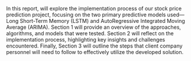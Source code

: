 In this report,  will explore the implementation process of our stock price prediction project, focusing on the two primary predictive models used—Long Short-Term Memory (LSTM) and AutoRegressive Integrated Moving Average (ARIMA). Section 1 will provide an overview of the approaches, algorithms, and models that were tested. Section 2 will reflect on the implementation process, highlighting key insights and challenges encountered. Finally, Section 3 will outline the steps that client company personnel will need to follow to effectively utilize the developed solution. 
